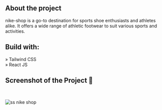<h2>About the project</h2>

nike-shop is a go-to destination for sports shoe enthusiasts and athletes alike. It offers a wide range of athletic footwear to suit various sports and activities.

<h2>Build with:</h2>

» Tailwind CSS <br/>
» React JS

<h2>Screenshot of the Project 📸</h2>
<br>

![ss nike shop](https://github.com/ainwg/nike-shop/assets/87463461/5550d5c6-b219-4ac8-9deb-0eb19fb71e2a)

